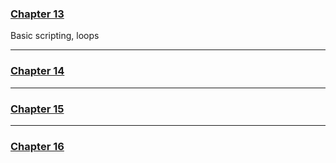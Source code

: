 ### [Chapter 13](chapter13/Readme.md)
Basic scripting, loops

----------
### [Chapter 14](chapter14/Readme.md)


----------

### [Chapter 15](chapter15/Readme.md)


----------
### [Chapter 16](chapter16/Readme.md)
